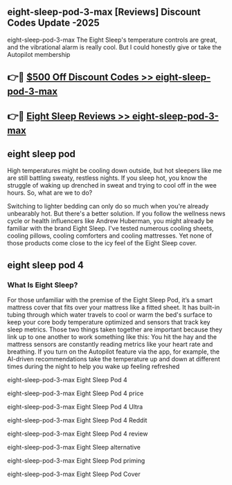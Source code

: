 ## eight-sleep-pod-3-max [Reviews​] Discount Codes Update -2025

eight-sleep-pod-3-max The Eight Sleep's temperature controls are great, and the vibrational alarm is really cool. But I could honestly give or take the Autopilot membership

## 👉🔴 [$500 Off Discount Codes >> eight-sleep-pod-3-max](http://download.freeplayer.one?title=eight-sleep-pod-3-max&ref=18-ES)

## 👉🔴 [Eight Sleep Reviews >> eight-sleep-pod-3-max](http://download.freeplayer.one?title=eight-sleep-pod-3-max&ref=18-ES)

## eight sleep pod

High temperatures might be cooling down outside, but hot sleepers like me are still battling sweaty, restless nights. If you sleep hot, you know the struggle of waking up drenched in sweat and trying to cool off in the wee hours. So, what are we to do?

Switching to lighter bedding can only do so much when you're already unbearably hot. But there's a better solution. If you follow the wellness news cycle or health influencers like Andrew Huberman, you might already be familiar with the brand Eight Sleep. I've tested numerous cooling sheets, cooling pillows, cooling comforters and cooling mattresses. Yet none of those products come close to the icy feel of the Eight Sleep cover.

## eight sleep pod 4

### What Is Eight Sleep?

For those unfamiliar with the premise of the Eight Sleep Pod, it’s a smart mattress cover that fits over your mattress like a fitted sheet. It has built-in tubing through which water travels to cool or warm the bed's surface to keep your core body temperature optimized and sensors that track key sleep metrics. Those two things taken together are important because they link up to one another to work something like this: You hit the hay and the mattress sensors are constantly reading metrics like your heart rate and breathing. If you turn on the Autopilot feature via the app, for example, the AI-driven recommendations take the temperature up and down at different times during the night to help you wake up feeling refreshed

eight-sleep-pod-3-max Eight Sleep Pod 4

eight-sleep-pod-3-max Eight Sleep Pod 4 price

eight-sleep-pod-3-max Eight Sleep Pod 4 Ultra

eight-sleep-pod-3-max Eight Sleep Pod 4 Reddit

eight-sleep-pod-3-max Eight Sleep Pod 4 review

eight-sleep-pod-3-max Eight Sleep alternative

eight-sleep-pod-3-max Eight Sleep Pod priming

eight-sleep-pod-3-max Eight Sleep Pod Cover